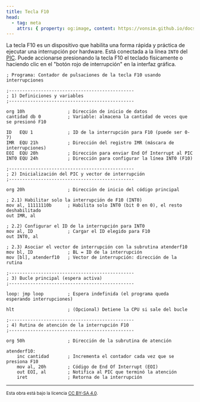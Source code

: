 ```yaml
---
title: Tecla F10
head:
  - tag: meta
    attrs: { property: og:image, content: https://vonsim.github.io/docs/og/io/devices/f10.png }
---
```


La tecla F10 es un dispositivo que habilita una forma rápida y práctica de ejecutar una interrupción por hardware. Está conectada a la línea `INT0` del [PIC](/VonSim8/docs/io/modules/pic/). Puede accionarse presionando la tecla F10 el teclado físicamente o haciendo clic en el "botón rojo de interrupción" en la interfaz gráfica.

```vonsim
; Programa: Contador de pulsaciones de la tecla F10 usando interrupciones

;-----------------------------------------------
; 1) Definiciones y variables
;-----------------------------------------------

org 10h                ; Dirección de inicio de datos
cantidad db 0          ; Variable: almacena la cantidad de veces que se presionó F10

ID   EQU 1             ; ID de la interrupción para F10 (puede ser 0-7)
IMR  EQU 21h           ; Dirección del registro IMR (máscara de interrupciones)
EOI  EQU 20h           ; Dirección para enviar End Of Interrupt al PIC
INT0 EQU 24h           ; Dirección para configurar la línea INT0 (F10)

;-----------------------------------------------
; 2) Inicialización del PIC y vector de interrupción
;-----------------------------------------------

org 20h                ; Dirección de inicio del código principal

; 2.1) Habilitar solo la interrupción de F10 (INT0)
mov al, 11111110b      ; Habilita solo INT0 (bit 0 en 0), el resto deshabilitado
out IMR, al

; 2.2) Configurar el ID de la interrupción para INT0
mov al, ID             ; Cargar el ID elegido para F10
out INT0, al

; 2.3) Asociar el vector de interrupción con la subrutina atenderf10
mov bl, ID             ; BL = ID de la interrupción
mov [bl], atenderf10   ; Vector de interrupción: dirección de la rutina

;-----------------------------------------------
; 3) Bucle principal (espera activa)
;-----------------------------------------------

loop: jmp loop         ; Espera indefinida (el programa queda esperando interrupciones)

hlt                    ; (Opcional) Detiene la CPU si sale del bucle

;-----------------------------------------------
; 4) Rutina de atención de la interrupción F10
;-----------------------------------------------

org 50h                ; Dirección de la subrutina de atención

atenderf10:
    inc cantidad       ; Incrementa el contador cada vez que se presiona F10
    mov al, 20h        ; Código de End Of Interrupt (EOI)
    out EOI, al        ; Notifica al PIC que terminó la atención
    iret               ; Retorna de la interrupción
```

---

<small>Esta obra está bajo la licencia <a target="_blank" rel="license noopener noreferrer" href="http://creativecommons.org/licenses/by-sa/4.0/">CC BY-SA 4.0</a>.</small>
